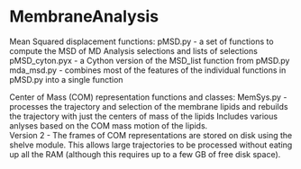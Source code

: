 # MembraneAnalysis

Mean Squared displacement functions:
  pMSD.py - a set of functions to compute the MSD of MD Analysis selections and lists of selections
  pMSD_cyton.pyx - a Cython version of the MSD_list function from pMSD.py
  mda_msd.py - combines most of the features of the individual functions in pMSD.py into a single function

Center of Mass (COM) representation functions and classes:
  MemSys.py - processes the trajectory and selection of the membrane lipids and
	      rebuilds the trajectory with just the centers of mass of the lipids
	      Includes various anlyses based on the COM mass motion of the lipids.	
	Version 2 - The frames of COM representations are stored on disk using the shelve module.
	            This allows large trajectories to be processed without eating up all the RAM 
                    (although this requires up to a few GB of free disk space).
				
